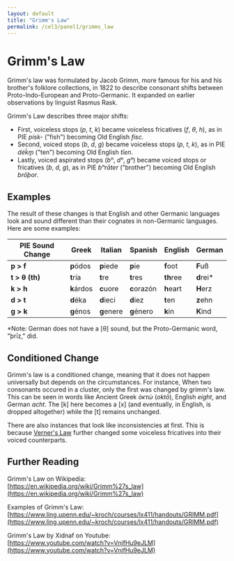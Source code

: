 ```yaml
---
layout: default
title: "Grimm's Law"
permalink: /cel3/panel1/grimms_law
---
```



# Grimm's Law 

Grimm's law was formulated by Jacob Grimm, more famous for his and his brother's folklore collections, in 1822 to describe consonant shifts between Proto-Indo-European and Proto-Germanic. It expanded on earlier observations by linguist Rasmus Rask.

Grimm's Law describes three major shifts:

- First, voiceless stops (*p*, *t*, *k*) became voiceless fricatives (*f*, *θ*, *h*), as in PIE *pisk-* ("fish") becoming Old English *fisc*.
- Second, voiced stops (*b*, *d*, *g*) became voiceless stops (*p*, *t*, *k*), as in PIE *déḱm̥* ("ten") becoming Old English *tīen*.
- Lastly, voiced aspirated stops (*bʰ*, *dʰ*, *gʰ*) became voiced stops or fricatives (*b*, *d*, *g*), as in PIE *bʰrāter* ("brother") becoming Old English *brōþor*.


## Examples

The result of these changes is that English and other Germanic languages look and sound different than their cognates in non-Germanic languages. Here are some examples:

| **PIE Sound Change** | Greek        | Italian    | Spanish    | English    | German    |
|----------------------|--------------|------------|------------|------------|-----------|
| **p > f**            | **p**ódos    | **p**iede  | **p**ie    | **f**oot   | **F**uß   |
| **t > θ (th)**       | **t**ría     | **t**re    | **t**res   | **th**ree  | **d**rei\*  |
| **k > h**            | **k**árdos   | **c**uore  | **c**orazón| **h**eart  | **H**erz  |
| **d > t**            | **d**éka     | **d**ieci  | **d**iez   | **t**en    | **z**ehn  |
| **g > k**            | **g**énos    | **g**enere | **g**énero | **k**in    | **K**ind  |

\*Note: German does not have a [θ] sound, but the Proto-Germanic word, "þrīz," did.

## Conditioned Change
Grimm's law is a conditioned change, meaning that it does not happen universally but depends on the circumstances. For instance, When two consonants occured in a cluster, only the first was changed by grimm's law. This can be seen in words like Ancient Greek *ὀκτώ* (*oktō*), English *eight*, and German *acht*. The [k] here becomes a [x] (and eventually, in English, is dropped altogether) while the [t] remains unchanged.

There are also instances that look like inconsistencies at first. This is because [Verner's Law](/cel3/panel1/verners_law) further changed some voiceless fricatives into their voiced counterparts.

## Further Reading

Grimm's Law on Wikipedia:<br>
[https://en.wikipedia.org/wiki/Grimm%27s_law](https://en.wikipedia.org/wiki/Grimm%27s_law)

Examples of Grimm's Law:<br>
[https://www.ling.upenn.edu/~kroch/courses/lx411/handouts/GRIMM.pdf](https://www.ling.upenn.edu/~kroch/courses/lx411/handouts/GRIMM.pdf)

Grimm's Law by Xidnaf on Youtube:<br>
[https://www.youtube.com/watch?v=VnjfHu9eJLM](https://www.youtube.com/watch?v=VnjfHu9eJLM)